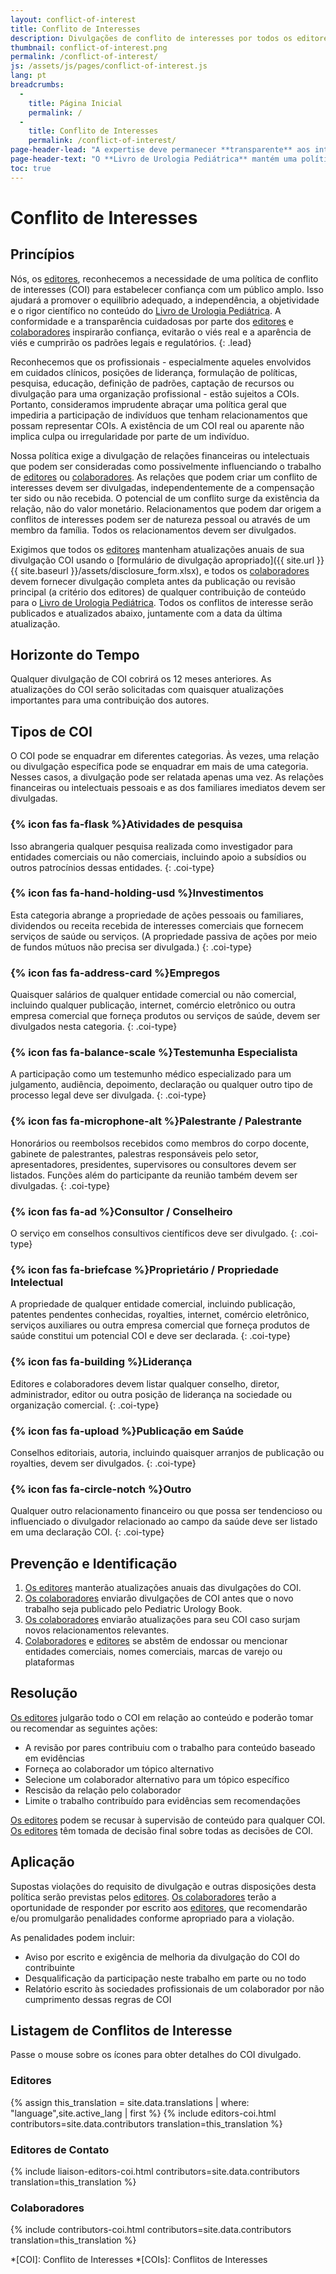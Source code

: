 ```yaml
---
layout: conflict-of-interest
title: Conflito de Interesses
description: Divulgações de conflito de interesses por todos os editores e colaboradores.
thumbnail: conflict-of-interest.png
permalink: /conflict-of-interest/
js: /assets/js/pages/conflict-of-interest.js
lang: pt
breadcrumbs:
  - 
    title: Página Inicial
    permalink: /
  - 
    title: Conflito de Interesses
    permalink: /conflict-of-interest/
page-header-lead: "A expertise deve permanecer **transparente** aos interesses comerciais e financeiros para evitar vieses."
page-header-text: "O **Livro de Urologia Pediátrica** mantém uma política de divulgação universal de _conflitos de interesse_ para todos os editores e colaboradores e promete evitar qualquer menção ou endosso de produtos comerciais ou marcas."
toc: true
---
```


# Conflito de Interesses

## Princípios

Nós, os [editores](/editors/), reconhecemos a necessidade de uma política de conflito de interesses (COI) para estabelecer confiança com um público amplo. Isso ajudará a promover o equilíbrio adequado, a independência, a objetividade e o rigor científico no conteúdo do [Livro de Urologia Pediátrica](/). A conformidade e a transparência cuidadosas por parte dos [editores](/editors/) e [colaboradores](/contributors/) inspirarão confiança, evitarão o viés real e a aparência de viés e cumprirão os padrões legais e regulatórios.
{: .lead}

Reconhecemos que os profissionais - especialmente aqueles envolvidos em cuidados clínicos, posições de liderança, formulação de políticas, pesquisa, educação, definição de padrões, captação de recursos ou divulgação para uma organização profissional - estão sujeitos a COIs. Portanto, consideramos imprudente abraçar uma política geral que impediria a participação de indivíduos que tenham relacionamentos que possam representar COIs. A existência de um COI real ou aparente não implica culpa ou irregularidade por parte de um indivíduo.

Nossa política exige a divulgação de relações financeiras ou intelectuais que podem ser consideradas como possivelmente influenciando o trabalho de [editores](/editors/) ou [colaboradores](/contributors/). As relações que podem criar um conflito de interesses devem ser divulgadas, independentemente de a compensação ter sido ou não recebida. O potencial de um conflito surge da existência da relação, não do valor monetário. Relacionamentos que podem dar origem a conflitos de interesses podem ser de natureza pessoal ou através de um membro da família. Todos os relacionamentos devem ser divulgados.

Exigimos que todos os [editores](/editors/) mantenham atualizações anuais de sua divulgação COI usando o [formulário de divulgação apropriado]({{ site.url }}{{ site.baseurl }}/assets/disclosure_form.xlsx), e todos os [colaboradores](/contributors/) devem fornecer divulgação completa antes da publicação ou revisão principal (a critério dos editores) de qualquer contribuição de conteúdo para o [Livro de Urologia Pediátrica](/). Todos os conflitos de interesse serão publicados e atualizados abaixo, juntamente com a data da última atualização.

## Horizonte do Tempo

Qualquer divulgação de COI cobrirá os 12 meses anteriores. As atualizações do COI serão solicitadas com quaisquer atualizações importantes para uma contribuição dos autores.

## Tipos de COI

O COI pode se enquadrar em diferentes categorias. Às vezes, uma relação ou divulgação específica pode se enquadrar em mais de uma categoria. Nesses casos, a divulgação pode ser relatada apenas uma vez. As relações financeiras ou intelectuais pessoais e as dos familiares imediatos devem ser divulgadas.  

### {% icon fas fa-flask %}Atividades de pesquisa

Isso abrangeria qualquer pesquisa realizada como investigador para entidades comerciais ou não comerciais, incluindo apoio a subsídios ou outros patrocínios dessas entidades.
{: .coi-type}

### {% icon fas fa-hand-holding-usd %}Investimentos

Esta categoria abrange a propriedade de ações pessoais ou familiares, dividendos ou receita recebida de interesses comerciais que fornecem serviços de saúde ou serviços. (A propriedade passiva de ações por meio de fundos mútuos não precisa ser divulgada.)
{: .coi-type}

### {% icon fas fa-address-card %}Empregos

Quaisquer salários de qualquer entidade comercial ou não comercial, incluindo qualquer publicação, internet, comércio eletrônico ou outra empresa comercial que forneça produtos ou serviços de saúde, devem ser divulgados nesta categoria.
{: .coi-type}

### {% icon fas fa-balance-scale %}Testemunha Especialista

A participação como um testemunho médico especializado para um julgamento, audiência, depoimento, declaração ou qualquer outro tipo de processo legal deve ser divulgada.
{: .coi-type}

### {% icon fas fa-microphone-alt %}Palestrante / Palestrante

Honorários ou reembolsos recebidos como membros do corpo docente, gabinete de palestrantes, palestras responsáveis pelo setor, apresentadores, presidentes, supervisores ou consultores devem ser listados. Funções além do participante da reunião também devem ser divulgadas.
{: .coi-type}

### {% icon fas fa-ad %}Consultor / Conselheiro

O serviço em conselhos consultivos científicos deve ser divulgado.
{: .coi-type}

### {% icon fas fa-briefcase %}Proprietário / Propriedade Intelectual

A propriedade de qualquer entidade comercial, incluindo publicação, patentes pendentes conhecidas, royalties, internet, comércio eletrônico, serviços auxiliares ou outra empresa comercial que forneça produtos de saúde constitui um potencial COI e deve ser declarada.
{: .coi-type}

### {% icon fas fa-building %}Liderança

Editores e colaboradores devem listar qualquer conselho, diretor, administrador, editor ou outra posição de liderança na sociedade ou organização comercial.
{: .coi-type}

### {% icon fas fa-upload %}Publicação em Saúde

Conselhos editoriais, autoria, incluindo quaisquer arranjos de publicação ou royalties, devem ser divulgados.
{: .coi-type}

### {% icon fas fa-circle-notch %}Outro

Qualquer outro relacionamento financeiro ou que possa ser tendencioso ou influenciado o divulgador relacionado ao campo da saúde deve ser listado em uma declaração COI.
{: .coi-type}

## Prevenção e Identificação

1. [Os editores](/editors/) manterão atualizações anuais das divulgações do COI.
2. [Os colaboradores](/contributors/) enviarão divulgações de COI antes que o novo trabalho seja publicado pelo Pediatric Urology Book.
3. [Os colaboradores](/contributors/) enviarão atualizações para seu COI caso surjam novos relacionamentos relevantes.
4. [Colaboradores](/contributors/) e [editores](/editors/) se abstêm de endossar ou mencionar entidades comerciais, nomes comerciais, marcas de varejo ou plataformas

## Resolução

[Os editores](/editors/) julgarão todo o COI em relação ao conteúdo e poderão tomar ou recomendar as seguintes ações:

- A revisão por pares contribuiu com o trabalho para conteúdo baseado em evidências
- Forneça ao colaborador um tópico alternativo
- Selecione um colaborador alternativo para um tópico específico
- Rescisão da relação pelo colaborador
- Limite o trabalho contribuído para evidências sem recomendações

[Os editores](/editors/) podem se recusar à supervisão de conteúdo para qualquer COI. [Os editores](/editors/) têm tomada de decisão final sobre todas as decisões de COI.

## Aplicação

Supostas violações do requisito de divulgação e outras disposições desta política serão previstas pelos [editores](/editors/). [Os colaboradores](/contributors/) terão a oportunidade de responder por escrito aos [editores](/editors/), que recomendarão e/ou promulgarão penalidades conforme apropriado para a violação.

As penalidades podem incluir:

- Aviso por escrito e exigência de melhoria da divulgação do COI do contribuinte
- Desqualificação da participação neste trabalho em parte ou no todo
- Relatório escrito às sociedades profissionais de um colaborador por não cumprimento dessas regras de COI

## Listagem de Conflitos de Interesse

Passe o mouse sobre os ícones para obter detalhes do COI divulgado.

### Editores

{% assign this_translation = site.data.translations | where: "language",site.active_lang | first %}
{% include editors-coi.html contributors=site.data.contributors translation=this_translation %}

### Editores de Contato

{% include liaison-editors-coi.html contributors=site.data.contributors translation=this_translation %}

### Colaboradores

{% include contributors-coi.html contributors=site.data.contributors translation=this_translation %}

*[COI]: Conflito de Interesses
*[COIs]: Conflitos de Interesses
